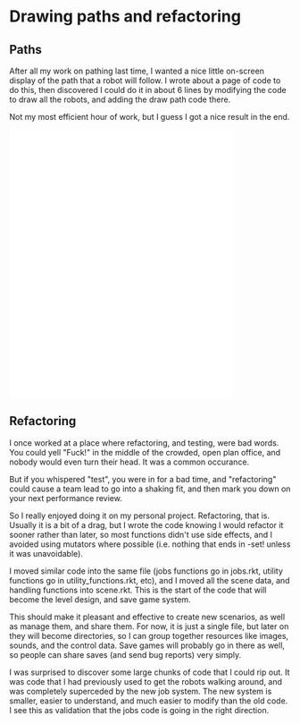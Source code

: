 # Drawing paths and refactoring

## Paths

After all my work on pathing last time, I wanted a nice little on-screen display of the path that a robot will follow.  I wrote about a page of code to do this, then discovered I could do it in about 6 lines by modifying the code to draw all the robots, and adding the draw path code there.

Not my most efficient hour of work, but I guess I got a nice result in the end.

<embed src="drawpaths.mov" width="400" height="480" controller="true">

## Refactoring

I once worked at a place where refactoring, and testing, were bad words.  You could yell "Fuck!" in the middle of the crowded, open plan office, and nobody would even turn their head.  It was a common occurance.

But if you whispered "test", you were in for a bad time, and "refactoring" could cause a team lead to go into a shaking fit, and then mark you down on your next performance review.

So I really enjoyed doing it on my personal project.  Refactoring, that is.  Usually it is a bit of a drag, but I wrote the code knowing I would refactor it sooner rather than later, so most functions didn't use side effects, and I avoided using mutators where possible (i.e. nothing that ends in -set! unless it was unavoidable).

I moved similar code into the same file (jobs functions go in jobs.rkt, utility functions go in utility_functions.rkt, etc), and I moved all the scene data, and handling functions into scene.rkt.  This is the start of the code that will become the level design, and save game system.

This should make it pleasant and effective to create new scenarios, as well as manage them, and share them.  For now, it is just a single file, but later on they will become directories, so I can group together resources like images, sounds, and the control data.  Save games will probably go in there as well, so people can share saves (and send bug reports) very simply.

I was surprised to discover some large chunks of code that I could rip out.  It was code that I had previously used to get the robots walking around, and was completely superceded by the new job system.  The new system is smaller, easier to understand, and much easier to modify than the old code.  I see this as validation that the jobs code is going in the right direction.
